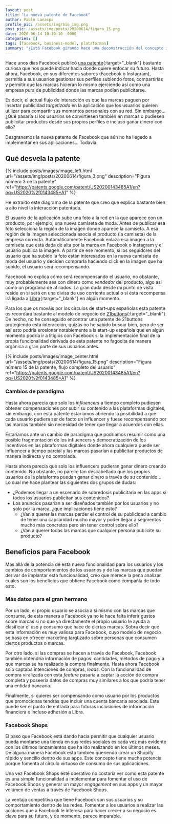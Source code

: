 ```yaml
---
layout: post
title: "La nueva patente de Facebook"
author: Pablo Lanaspa
profile_pic: /assets/img/bio_img.png
post_pic: /assets/img/posts/20200614/figura_15.png
date: 2020-06-14 10:10:10 -0000
categories: []
tags: [facebook, business-model, plataformas]
summary: "¿Está Facebook girando hace una deconstrucción del concepto influencer? Los usuarios podrán monetizar sus perfiles."
---
```


Hace unos días Facebook publicó [una patente](https://patents.google.com/patent/US20200143485A1/en?oq=US2020%2f0143485+A1){:target="_blank"} bastante curiosa que nos puede indicar hacia donde quiere enfocar su futuro.  Hasta ahora, Facebook, en sus diferentes sabores (Facebook o Instagram), permitía a sus usuarios gestionar sus perfiles subiendo fotos, compartirlas y permitir que las marcas hicieran lo mismo ejerciendo así como una empresa pura de publicidad donde las marcas podían publicitarse.

Es decir, el actual flujo de interacción es que las marcas paguen por insertar publicidad *targetizada* en la aplicación que los usuarios quieren utilizar para compartir sus momentos personales con su red. Sin embargo... ¿Qué pasaría si los usuarios se convirtiesen también en marcas o pudiesen publicitar productos desde sus propios perfiles e incluso ganar dinero con ello? 

Desgranemos la nueva patente de Facebook que aún no ha llegado a implementar en sus aplicaciones... Todavía.

## Qué desvela la patente

{% include posts/images/image_left.html url="/assets/img/posts/20200614/figura_3.png" description="Figura número 3 de la patente" ref="https://patents.google.com/patent/US20200143485A1/en?oq=US2020%2f0143485+A1" %}

He extraído este diagrama de la patente que creo que explica bastante bien a alto nivel la interacción patentada.

El usuario de la aplicación sube una foto a la red en la que aparece con un producto, por ejemplo, una nueva camiseta de moda. Antes de publicar esa foto selecciona la región de la imagen donde aparece la camiseta. A  esa región de la imagen seleccionada asocia el producto (la camiseta) de la empresa correcta. Automáticamente Facebook enlaza esa imagen a la camiseta que está dada de alta por la marca en Facebook o Instagram y el usuario publica la imagen. A partir de ese momento, si los seguidores del usuario que ha subido la foto están interesados en la nueva camiseta de moda del usuario y deciden comprarla haciendo click en la imagen que ha subido, el usuario será recompensando. 

Facebook no explica cómo será recompensando el usuario, no obstante, muy probablemente sea con dinero como *vendedor* del producto, algo así como un programa de afiliados. La gran duda desde mi punto de vista reside en si será en una divisa de uso corriente actual o si ésta recompensa irá ligada a [Libra](https://libra.org/en-US/?noredirect=en-US){:target="_blank"} en algún momento.

Para los que os mováis por los círculos de start-ups españolas esta patente os recordará bastante al modelo de negocio de [21buttons](https://es.21buttons.com){:target="_blank"}. De hecho, no he conseguido encontrar una patente de 21buttons protegiendo esta interacción, quizás no he sabido buscar bien, pero de ser así esto podría erosionar notablemente a la start-up española que en algún momento podría ir a litigios con Facebook si la implementación final de la propia funcionalidad derivada de esta patente no fagocita de manera orgánica a gran parte de sus usuarios antes.

{% include posts/images/image_center.html url="/assets/img/posts/20200614/figura_15.png" description="Figura número 15 de la patente, flujo completo del usuario" ref="https://patents.google.com/patent/US20200143485A1/en?oq=US2020%2f0143485+A1" %}

### Cambios de paradigma

Hasta ahora parecía que solo los *influencers* a tiempo completo pudiesen obtener compensaciones por subir su contenido a las plataformas digitales, sin embargo, con esta patente estaríamos abriendo la posibilidad a que cada usuario pudiera ser de facto un influencer y fuese recompensando por las marcas también sin necesidad de tener que llegar a acuerdos con ellas.

Estaríamos ante un cambio de paradigma que podríamos resumir como una posible fragmentación de los influencers y democratización de los incentivos en las plataformas digitales donde ahora cualquiera puede ser influencer a tiempo parcial y las marcas pasarían a publicitar productos de manera indirecta y no controlada.

Hasta ahora parecía que solo los influencers pudieran ganar dinero creando contenido. No obstante, no parece tan descabellado que los propios usuarios de la plataforma puedan ganar dinero a través de su contenido... Lo cual me hace plantear las siguientes dos grupos de dudas: 

* ¿Podemos llegar a un escenario de sobredosis publicitaria en las apps si todos los usuarios publicitan sus contenidos?
* Los anuncios pasarían a ser diseñados también por los usuarios y no solo por la marca, ¿que implicaciones tiene esto?
    * ¿Van a querer las marcas perder el control de su publicidad a cambio de tener una capilaridad mucho mayor y poder llegar a segmentos mucho más concretos pero sin tener control sobre ello?
    * ¿Van a querer todas las marcas que cualquier persona publicite su producto?

## Beneficios para Facebook

Más allá de la potencia de esta nueva funcionalidad para los usuarios y los cambios de comportamientos de los usuarios y de las marcas que puedan derivar de implantar esta funcionalidad, creo que merece la pena analizar cuales son los beneficios que obtiene Facebook como compañía de todo esto.

### Más datos para el gran hermano

Por un lado, el propio usuario se asocia a si mismo con las marcas que consume, de esta manera a Facebook ya no le hace falta inferir gustos sobre marcas si no que ya directamente el propio usuario le ayuda a clasificar el uso y consumo que hace de ciertas marcas. Sobra decir que esta información es muy valiosa para Facebook, cuyo modelo de negocio se basa en ofrecer marketing targtizado sobre personas que consumen ciertos productos o marcas.

Por otro lado, si las compras se hacen a través de Facebook, Facebook también obtendría información de pagos: cantidades, métodos de pago y a que marcas se ha realizado la compra finalmente. Hasta ahora Facebook solo captaba intenciones de compras, *leads*. Con la funcionalidad de compra viralizada con esta *feature* pasaría a captar la acción de compra completa y poseería datos de compras muy similares a los que podría tener una entidad bancaria.

Finalmente, si quieres ser compensando como usuario por los productos que promocionas tendrás que incluir una cuenta bancaria asociada. Este puede ser el punto de entrada para futuras inclusiones de información financiera e incluso adhesión a Libra.

### Facebook Shops

El paso que Facebook está dando hacia permitir que cualquier usuario pueda montarse una tienda en sus redes sociales es cada vez más evidente con los últimos lanzamientos que ha ido realizando en los últimos meses. De alguna manera Facebook está también queriendo crear un Shopify rápido y sencillo dentro de sus apps. Este concepto tiene mucha potencia porque fomenta al círculo virtuoso de consumo de sus aplicaciones.

Una vez Facebook Shops esté operativo no costaría ver como esta patente es una simple funcionalidad a implementar para fomentar el uso de Facebook Shops y generar un mayor *engagement* en sus apps y un mayor volúmen de ventas a través de Facebook Shops. 

La ventaja competitiva que tiene Facebook son sus usuarios y su comportamiento dentro de las redes. Fomentar a los usuarios a realizar las acciones que a Facebook le interesa para hacer crecer a su negocio es clave para su futuro, y de momento, parece imparable.
